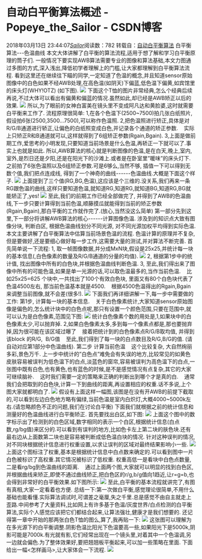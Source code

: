 # 自动白平衡算法概述 - Popeye_the_Sailor - CSDN博客
2018年03月13日 23:44:07[_Sailor_](https://me.csdn.net/lz0499)阅读数：782
转载自：[自动白平衡算法](http://blog.csdn.net/wzwxiaozheng/article/details/38434391)
白平衡算法---色温曲线
本文大体讲解了白平衡的算法流程,适用于想了解和学习白平衡原理的筒子们.
一般情况下要实现AWB算法需要专业的图像和算法基础,本文力图通过多图的方式,深入浅出,降低初学者理解上的门槛,让大家都理解到白平衡算法流程.
看到这里还在继续往下瞄的同学,一定知道了色温的概念,并且知道sensor原始图像中的白色如果不经AWB处理,在高色温(如阴天)下偏蓝,低色温下偏黄,如宾馆里的床头灯(WHY!OTZ) (如下图).
![](https://img-blog.csdn.net/20140808092904203)
下面这个T恤的图片非常经典,怎么个经典后续再说,不过大体可以看出有偏黄和偏蓝的情况.虽然如此,却已经是AWB矫正以后的效果.
![](https://img-blog.csdn.net/20140808093125875)
所以,为了眼前的女神白富美在镜头里不变成阿凡达和黄脸婆,这时就需要白平衡来工作了.
流程原理很简单:
1,在各个色温下(2500~7500)拍几张白纸照片,假设拍6张(2500,3500…7500),可以称作色温照.
2,把色温照进行矫正,具体是对R/G/B通道进行轿正,让偏色的白纸照变成白色,并记录各个通道的矫正参数.
   实际上只矫正R和B通道就可以,这样就得到了6组矫正参数(Rgain,Bgain).
3,上面是做前期工作,爱思考的小明发现,只要知道当前场景是什么色温,再轿正一下就可以了.事实上也就是如此.
所以,AWB算法的核心就是判断图像的色温,是在白天,晚上,室内,室外,是烈日还是夕阳,还是在阳光下的沙滩上.或者是在卧室里”暖味”的床头灯下.
之前拍了6张色温照以及6组矫正参数.可是6够么,当然不够, 插值一下可以得到无数个值,我们把点连成线, 得到了一个神奇的曲线------色温曲线.大概是下面这个样子.
![](https://img-blog.csdn.net/20140808093139634)
上面提到了三个值(RG,BG,色温),这应该是个三维的.没关系,我们再来一条RG跟色温的曲线,这样只要知道色温,就知道RG,知道RG,就知道BG,知道RG,BG就能轿正了,yes!
![](https://img-blog.csdn.net/20140808093207074?watermark/2/text/aHR0cDovL2Jsb2cuY3Nkbi5uZXQvd3p3eGlhb3poZW5n/font/5a6L5L2T/fontsize/400/fill/I0JBQkFCMA==/dissolve/70/gravity/Center)
至此,我们的前期工作已经全部做完了, 并得到了AWB的色温曲线,下一步只要计算得到当前色温,顺藤摸瓜就能得到当前的矫正参数(Rgain,Bgain),那白平衡的工作就作完了.(放心,当然没这么简单)
第一部分先到这里,下一部分将讲解AWB算法的核心------计算图像色温.
涉及到的知识点大致有图像分块, 判断白区, 根据色温曲线划分不同光源, 对不同光源加权平均得到实际色温.
本文主要讲解了白平衡算法中估算当前场景色温的流程.
色温计算的原理并不复杂,但是要做好,还是要细心做好每一步工作,这需要大量的测试,并对算法不断完善.
首先简单说一下流程:
1, 取一帧图像数据,并分成MxN块,假设是25x25,并统计每一块的基本信息(,白色像素的数量及R/G/B通道的分量的均值).
![](https://img-blog.csdn.net/20141029145233467?watermark/2/text/aHR0cDovL2Jsb2cuY3Nkbi5uZXQvd3p3eGlhb3poZW5n/font/5a6L5L2T/fontsize/400/fill/I0JBQkFCMA==/dissolve/70/gravity/Center)
2, 根据第1步中的统计值, 找出图像中所有的白色块,并根据色温曲线判断色温.
3, 至此,我们得出来了图像中所有的可能色温,如果是单一光源的话,可以取色温最多的,当作当前色温.
   比如25x25=625 个块中,一共找出了100个有效白色块, 里面又有80个白色块代表了色温4500左右, 那当前色温基本就是4500.
   根据4500色温得出的Rgain,Bgain来调整当前图像,就不会差(很多!).
![](https://img-blog.csdn.net/20141029145413687?watermark/2/text/aHR0cDovL2Jsb2cuY3Nkbi5uZXQvd3p3eGlhb3poZW5n/font/5a6L5L2T/fontsize/400/fill/I0JBQkFCMA==/dissolve/70/gravity/Center)
下面我们再详细讲解一下,每一步中需要做的工作:
第1步, 计算每一块的基本信息.
   关于白色像素统计,大家知道sensor原始图像是偏色的,怎么统计块中的白色点呢,那只有设置一个颜色范围,只要在范围中,就可以认为是白色像素,范围见下图:
![](https://img-blog.csdn.net/20141029145413526?watermark/2/text/aHR0cDovL2Jsb2cuY3Nkbi5uZXQvd3p3eGlhb3poZW5n/font/5a6L5L2T/fontsize/400/fill/I0JBQkFCMA==/dissolve/70/gravity/Center)
统计白色像素个数的用处是,1,如果块中的白色像素太少,可以抛弃掉. 2,如果白色像素太多,多到每一个像素点都是,那也要抛弃掉,因为很可能在该区域过曝了
   接着把统计到的白色像素点R/G/B取均值, 并得到该block 的R/G,  B/G值
   至此,我们得到了每一块的白点数目及R/G,B/G的值. (请自动对应第1部分中色温曲线).
第二步 计算当前色温
   这个比较复杂, 大自然绚丽多彩,景色万千. 上一步中统计的”白色点”难免会有失误的地方,比较常见的如黄色皮肤容易被误判为低色温下的白点,淡蓝色的窗帘,容易被误判为高色温下的白点,一张图中既有白色,也有黄色,也有蓝色的时候,是不是感觉情况有点复杂,其它的大家可继续脑补.
   这时我们需要一定的策略来正确的判断出到哪个才是真的白.
   通常我们会把取到的白色块,计算一下到曲线的距离,再设置相应的权重.话不多说,上个图大家就都明白了.
![](https://img-blog.csdn.net/20141029145553156?watermark/2/text/aHR0cDovL2Jsb2cuY3Nkbi5uZXQvd3p3eGlhb3poZW5n/font/5a6L5L2T/fontsize/400/fill/I0JBQkFCMA==/dissolve/70/gravity/Center)
假设有上面这样一幅图,该图是在没有开AWB的前提下截取的,可以看到左边白色地方略有偏绿,当前色温是室内白炽灯,大概4000~5000k左右.(请忽略颜色不正的问题,我们在讨论白平衡)
下面我们就根据之前的统计信息和测量好的色温曲线进行白平衡矫正.
首先要找出白区,如下图:
![](https://img-blog.csdn.net/20141029145545192?watermark/2/text/aHR0cDovL2Jsb2cuY3Nkbi5uZXQvd3p3eGlhb3poZW5n/font/5a6L5L2T/fontsize/400/fill/I0JBQkFCMA==/dissolve/70/gravity/Center)
上面这个图中的数字标示出了检测到的白色区域,数字相同的表示一个白区,根据统计信息(白点数,rg/bg值)来区分的.可以看到有误判的地方,比如色卡左上第二块的肤色块.还有最右边从上面数第二块也是容易被判断成低色温白块的情况.
针对这种误判的情况,对不同块根据统计信息进行权重设置,以求让误判的区域对最终结果影响小一些.
![](https://img-blog.csdn.net/20141029145642600?watermark/2/text/aHR0cDovL2Jsb2cuY3Nkbi5uZXQvd3p3eGlhb3poZW5n/font/5a6L5L2T/fontsize/400/fill/I0JBQkFCMA==/dissolve/70/gravity/Center)
上面这个图标注了权重,基本是根据统计信息中白点数来确定的.可以看到图中一片白色被标识了高权重.其它情况被标识了低权重. 权重高低一是看块中白色点数量,二是看rg/bg到色温曲线的距离.
   通过上面两个图,大家就可以明显的找到白色区,并根据曲线来矫正,即使不通过曲线矫正,把白色区的r/g,b/g值向1趋近,让r=g=b,也会得到非常好的白平衡效果.如下图所示:
![](https://img-blog.csdn.net/20141029145720071?watermark/2/text/aHR0cDovL2Jsb2cuY3Nkbi5uZXQvd3p3eGlhb3poZW5n/font/5a6L5L2T/fontsize/400/fill/I0JBQkFCMA==/dissolve/70/gravity/Center)
至此,白平衡的基本流程就讲完了,有图有真相,大家一定看着也方便.
总结一下:第一次做白平衡,感觉理论很简单,不用什么基础也能看懂.实际算法调试时,可谓差之毫厘,失之千里.总是感觉不由自主就走上歪路.中间参考了大量资料,比如网上有许多基于色温/灰度世界/白点检测的白平衡算法,实际个人感觉应该把它们都结合起来,让算法强壮,健康才是我们想要的.
还记得第一章中开始的那两张白色T恤的图么,算了,我再贴一下:
![](https://img-blog.csdn.net/20141029145851191?watermark/2/text/aHR0cDovL2Jsb2cuY3Nkbi5uZXQvd3p3eGlhb3poZW5n/font/5a6L5L2T/fontsize/400/fill/I0JBQkFCMA==/dissolve/70/gravity/Center)
这张图可以理解为在多光源下的白平衡调整.阴影色温比阳光下色温要高一些,如果阳光下是5000k,阴影可能是7000k.有光就有影,它们经常出现在一个镜头里,对着其中一个色温调,另一边就会偏色.为了整体效果好,要把翘翘板平衡起来,可以加一些策略在里面.
下面给出一幅<怎样画马>,让大家体会一下流程.
![](https://img-blog.csdn.net/20141029145933342?watermark/2/text/aHR0cDovL2Jsb2cuY3Nkbi5uZXQvd3p3eGlhb3poZW5n/font/5a6L5L2T/fontsize/400/fill/I0JBQkFCMA==/dissolve/70/gravity/Center)
